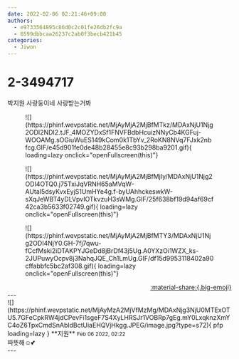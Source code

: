 ```yaml
---
date: 2022-02-06 02:21:46+09:00
authors:
  - e9733564895c86d0c2c01fe26db2fc9a
  - 6599dbbcaa26237c2ab0f3becb421b45
categories:
  - Jiwon
---
```


# 2-3494717

<div class="post-container" markdown="1">
<div class="content-container md-sidebar__scrollwrap" markdown="1">

박지원 사랑둥이네 사랑받는거봐
<figure markdown="1">
![](https://phinf.wevpstatic.net/MjAyMjA2MjBfMTkz/MDAxNjU1Njg2ODI2NDI2.tJF_4MOZYDxSf1FNVFBdbHcuizNNyCb4KGFuj-WOOAMg.sOGiuWuES149kCom0k1TbYv_2RoKN8NVq7FJxk2nbfcg.GIF/e45d901fe0de48b28455e8c93b298ba9201.gif){ loading=lazy onclick="openFullscreen(this)"}
</figure>

<figure markdown="1">
![](https://phinf.wevpstatic.net/MjAyMjA2MjBfMjIy/MDAxNjU1Njg2ODI4OTQ0.j75TxiJqVRNH65aMVqW-AUtaI5dsyKvxEyjS1UmHYe4g.f-byUAhhckeswkW-sXqJeWBT4yDLVpvIOTkvzuH3sWMg.GIF/25f638bf19d94af69cf42ca3b5633f02749.gif){ loading=lazy onclick="openFullscreen(this)"}
</figure>

<figure markdown="1">
![](https://phinf.wevpstatic.net/MjAyMjA2MjBfMTY3/MDAxNjU1Njg2ODI4NjY0.GH-7fj7qwu-fCcfMski2iDTAKPYJGeDd8jBrDf43j5Ug.A0YXzOi1WZX_ks-2JUPuwyOcpv8j3NahqJQE_Ch1LmUg.GIF/df15d9953118402a90cffabbfc5bc2af308.gif){ loading=lazy onclick="openFullscreen(this)"}
</figure>


</div>
</div>

<div style="text-align: right;" markdown="1">
<a href="https://weverse.io/fromis9/fanpost/2-3494717" style="text-align: right;">:material-share:{.big-emoji}</a>
</div>
---

<div class="comments-container md-sidebar__scrollwrap" markdown="1">
<div class="comment" markdown="1">
<div class='id-container' markdown="1">
![](https://phinf.wevpstatic.net/MjAyMzA2MjVfMzMg/MDAxNjg3NjU0MTExOTU5.7GFeCpkRW4jdCPevFi1sgeF7S4XyLHRSJr1VOBRp7gEg.mY0LxqknzXmYC4oZ6TpxCmdSnAbldBctUiaEHQVjHkgg.JPEG/image.jpg?type=s72){ pfp loading=lazy }
**<span class="artist">지원</span>** <small>Feb 06 2022, 02:22</small><br>
</div>
<div class='comment-body' markdown="1">
따뜻해☺️💕
</div>
</div>
</div>
---
